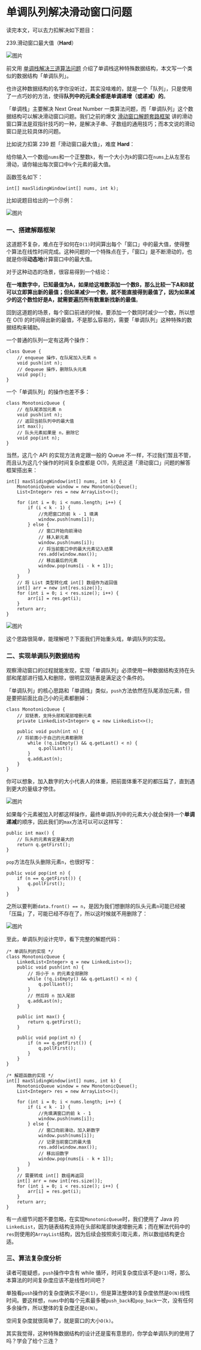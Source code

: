 # 单调队列解决滑动窗口问题

读完本文，可以去力扣解决如下题目：

239.滑动窗口最大值（**Hard**）

![图片](单调队列解决滑动窗口问题.assets/640.png)

前文用 [单调栈解决三道算法问题](http://mp.weixin.qq.com/s?__biz=MzAxODQxMDM0Mw==&mid=2247487704&idx=1&sn=eb9ac24c644aa0950638c9b20384e982&chksm=9bd7eed0aca067c6b4424c40b7f234c815f83edfbb5efc9f51581335f110e9577114a528f3ec&scene=21#wechat_redirect) 介绍了单调栈这种特殊数据结构，本文写一个类似的数据结构「单调队列」。

也许这种数据结构的名字你没听过，其实没啥难的，就是一个「队列」，只是使用了一点巧妙的方法，使得**队列中的元素全都是单调递增（或递减）的**。

「单调栈」主要解决 Next Great Number 一类算法问题，而「单调队列」这个数据结构可以解决滑动窗口问题。我们之前的爆文 [滑动窗口解题套路框架](http://mp.weixin.qq.com/s?__biz=MzAxODQxMDM0Mw==&mid=2247485141&idx=1&sn=0e4583ad935e76e9a3f6793792e60734&chksm=9bd7f8ddaca071cbb7570b2433290e5e2628d20473022a5517271de6d6e50783961bebc3dd3b&scene=21#wechat_redirect) 讲的滑动窗口算法是双指针技巧的一种，是解决子串、子数组的通用技巧；而本文说的滑动窗口是比较具体的问题。

比如说力扣第 239 题「滑动窗口最大值」，难度 **Hard**：

给你输入一个数组`nums`和一个正整数`k`，有一个大小为`k`的窗口在`nums`上从左至右滑动，请你输出每次窗口中`k`个元素的最大值。

函数签名如下：

```
int[] maxSlidingWindow(int[] nums, int k);
```

比如说题目给出的一个示例：

![图片](单调队列解决滑动窗口问题.assets/640.png)

### 一、搭建解题框架

这道题不复杂，难点在于如何在`O(1)`时间算出每个「窗口」中的最大值，使得整个算法在线性时间完成。这种问题的一个特殊点在于，「窗口」是不断滑动的，也就是你得**动态地**计算窗口中的最大值。

对于这种动态的场景，很容易得到一个结论：

**在一堆数字中，已知最值为A，如果给这堆数添加一个数B，那么比较一下A和B就可以立即算出新的最值；但如果减少一个数，就不能直接得到最值了，因为如果减少的这个数恰好是A，就需要遍历所有数重新找新的最值**。

回到这道题的场景，每个窗口前进的时候，要添加一个数同时减少一个数，所以想在 O(1) 的时间得出新的最值，不是那么容易的，需要「单调队列」这种特殊的数据结构来辅助。

一个普通的队列一定有这两个操作：

```
class Queue {
    // enqueue 操作，在队尾加入元素 n
    void push(int n);
    // dequeue 操作，删除队头元素
    void pop();
}
```

一个「单调队列」的操作也差不多：

```
class MonotonicQueue {
    // 在队尾添加元素 n
    void push(int n);
    // 返回当前队列中的最大值
    int max();
    // 队头元素如果是 n，删除它
    void pop(int n);
}
```

当然，这几个 API 的实现方法肯定跟一般的 Queue 不一样，不过我们暂且不管，而且认为这几个操作的时间复杂度都是 O(1)，先把这道「滑动窗口」问题的解答框架搭出来：

```
int[] maxSlidingWindow(int[] nums, int k) {
    MonotonicQueue window = new MonotonicQueue();
    List<Integer> res = new ArrayList<>();

    for (int i = 0; i < nums.length; i++) {
        if (i < k - 1) {
            //先把窗口的前 k - 1 填满
            window.push(nums[i]);
        } else {
            // 窗口开始向前滑动
            // 移入新元素
            window.push(nums[i]);
            // 将当前窗口中的最大元素记入结果
            res.add(window.max());
            // 移出最后的元素
            window.pop(nums[i - k + 1]);
        }
    }
    // 将 List 类型转化成 int[] 数组作为返回值
    int[] arr = new int[res.size()];
    for (int i = 0; i < res.size(); i++) {
        arr[i] = res.get(i);
    }
    return arr;
}
```

![图片](单调队列解决滑动窗口问题.assets/640.png)

这个思路很简单，能理解吧？下面我们开始重头戏，单调队列的实现。

### 二、实现单调队列数据结构

观察滑动窗口的过程就能发现，实现「单调队列」必须使用一种数据结构支持在头部和尾部进行插入和删除，很明显双链表是满足这个条件的。

「单调队列」的核心思路和「单调栈」类似，`push`方法依然在队尾添加元素，但是要把前面比自己小的元素都删掉：

```
class MonotonicQueue {
    // 双链表，支持头部和尾部增删元素
    private LinkedList<Integer> q = new LinkedList<>();

    public void push(int n) {
    // 将前面小于自己的元素都删除
        while (!q.isEmpty() && q.getLast() < n) {
            q.pollLast();
        }
        q.addLast(n);
    }
}
```

你可以想象，加入数字的大小代表人的体重，把前面体重不足的都压扁了，直到遇到更大的量级才停住。

![图片](单调队列解决滑动窗口问题.assets/640.png)

如果每个元素被加入时都这样操作，最终单调队列中的元素大小就会保持一个**单调递减**的顺序，因此我们的`max`方法可以可以这样写：

```
public int max() {
    // 队头的元素肯定是最大的
    return q.getFirst();
}
```

`pop`方法在队头删除元素`n`，也很好写：

```
public void pop(int n) {
    if (n == q.getFirst()) {
        q.pollFirst();
    }
}
```

之所以要判断`data.front() == n`，是因为我们想删除的队头元素`n`可能已经被「压扁」了，可能已经不存在了，所以这时候就不用删除了：

![图片](单调队列解决滑动窗口问题.assets/640-1647492398372.png)

至此，单调队列设计完毕，看下完整的解题代码：

```
/* 单调队列的实现 */
class MonotonicQueue {
    LinkedList<Integer> q = new LinkedList<>();
    public void push(int n) {
        // 将小于 n 的元素全部删除
        while (!q.isEmpty() && q.getLast() < n) {
            q.pollLast();
        }
        // 然后将 n 加入尾部
        q.addLast(n);
    }

    public int max() {
        return q.getFirst();
    }

    public void pop(int n) {
        if (n == q.getFirst()) {
            q.pollFirst();
        }
    }
}

/* 解题函数的实现 */
int[] maxSlidingWindow(int[] nums, int k) {
    MonotonicQueue window = new MonotonicQueue();
    List<Integer> res = new ArrayList<>();

    for (int i = 0; i < nums.length; i++) {
        if (i < k - 1) {
            //先填满窗口的前 k - 1
            window.push(nums[i]);
        } else {
            // 窗口向前滑动，加入新数字
            window.push(nums[i]);
            // 记录当前窗口的最大值
            res.add(window.max());
            // 移出旧数字
            window.pop(nums[i - k + 1]);
        }
    }
    // 需要转成 int[] 数组再返回
    int[] arr = new int[res.size()];
    for (int i = 0; i < res.size(); i++) {
        arr[i] = res.get(i);
    }
    return arr;
}
```

有一点细节问题不要忽略，在实现`MonotonicQueue`时，我们使用了 Java 的`LinkedList`，因为链表结构支持在头部和尾部快速增删元素；而在解法代码中的`res`则使用的`ArrayList`结构，因为后续会按照索引取元素，所以数组结构更合适。

### 三、算法复杂度分析

读者可能疑惑，`push`操作中含有 while 循环，时间复杂度应该不是`O(1)`呀，那么本算法的时间复杂度应该不是线性时间吧？

单独看`push`操作的复杂度确实不是`O(1)`，但是算法整体的复杂度依然是`O(N)`线性时间。要这样想，`nums`中的每个元素最多被`push_back`和`pop_back`一次，没有任何多余操作，所以整体的复杂度还是`O(N)`。

空间复杂度就很简单了，就是窗口的大小`O(k)`。

其实我觉得，这种特殊数据结构的设计还是蛮有意思的，你学会单调队列的使用了吗？学会了给个三连？